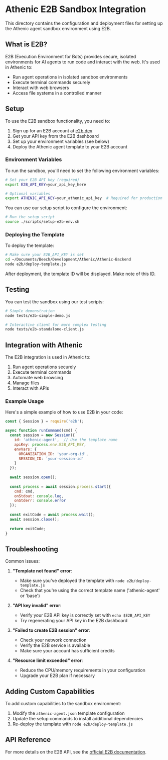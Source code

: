 # Athenic E2B Sandbox Integration

This directory contains the configuration and deployment files for setting up the Athenic agent sandbox environment using E2B.

## What is E2B?

E2B (Execution Environment for Bots) provides secure, isolated environments for AI agents to run code and interact with the web. It's used in Athenic to:

- Run agent operations in isolated sandbox environments
- Execute terminal commands securely
- Interact with web browsers
- Access file systems in a controlled manner

## Setup

To use the E2B sandbox functionality, you need to:

1. Sign up for an E2B account at [e2b.dev](https://e2b.dev)
2. Get your API key from the E2B dashboard
3. Set up your environment variables (see below)
4. Deploy the Athenic agent template to your E2B account

### Environment Variables

To run the sandbox, you'll need to set the following environment variables:

```bash
# Set your E2B API key (required)
export E2B_API_KEY=your_api_key_here

# Optional variables
export ATHENIC_API_KEY=your_athenic_api_key  # Required for production
```

You can use our setup script to configure the environment:

```bash
# Run the setup script
source ./scripts/setup-e2b-env.sh
```

### Deploying the Template

To deploy the template:

```bash
# Make sure your E2B_API_KEY is set
cd ~/Documents/Beech/Development/Athenic/Athenic-Backend
node e2b/deploy-template.js
```

After deployment, the template ID will be displayed. Make note of this ID.

## Testing

You can test the sandbox using our test scripts:

```bash
# Simple demonstration
node tests/e2b-simple-demo.js

# Interactive client for more complex testing
node tests/e2b-standalone-client.js
```

## Integration with Athenic

The E2B integration is used in Athenic to:

1. Run agent operations securely
2. Execute terminal commands
3. Automate web browsing
4. Manage files
5. Interact with APIs

### Example Usage

Here's a simple example of how to use E2B in your code:

```javascript
const { Session } = require('e2b');

async function runCommand(cmd) {
  const session = new Session({
    id: 'athenic-agent',  // Use the template name
    apiKey: process.env.E2B_API_KEY,
    envVars: {
      ORGANIZATION_ID: 'your-org-id',
      SESSION_ID: 'your-session-id'
    }
  });
  
  await session.open();
  
  const process = await session.process.start({
    cmd: cmd,
    onStdout: console.log,
    onStderr: console.error
  });
  
  const exitCode = await process.wait();
  await session.close();
  
  return exitCode;
}
```

## Troubleshooting

Common issues:

1. **"Template not found" error**: 
   - Make sure you've deployed the template with `node e2b/deploy-template.js`
   - Check that you're using the correct template name ('athenic-agent' or 'base')

2. **"API key invalid" error**: 
   - Verify your E2B API key is correctly set with `echo $E2B_API_KEY`
   - Try regenerating your API key in the E2B dashboard

3. **"Failed to create E2B session" error**: 
   - Check your network connection
   - Verify the E2B service is available 
   - Make sure your account has sufficient credits

4. **"Resource limit exceeded" error**:
   - Reduce the CPU/memory requirements in your configuration
   - Upgrade your E2B plan if necessary

## Adding Custom Capabilities

To add custom capabilities to the sandbox environment:

1. Modify the `athenic-agent.json` template configuration
2. Update the setup commands to install additional dependencies
3. Re-deploy the template with `node e2b/deploy-template.js`

## API Reference

For more details on the E2B API, see the [official E2B documentation](https://e2b.dev/docs). 